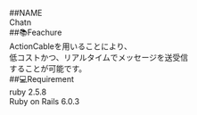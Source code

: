 ##NAME<br>
  Chatn<br>
##📚Feachure<br>
  ActionCableを用いることにより、<br>
  低コストかつ、リアルタイムでメッセージを送受信<br>
  することが可能です。<br>
##💻Requirement<br>
  ruby 2.5.8<br>
  Ruby on Rails 6.0.3<br>


